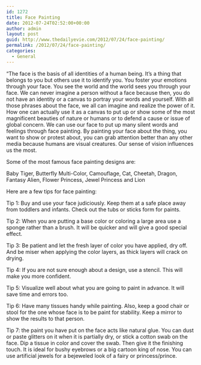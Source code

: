 ```yaml
---
id: 1272
title: Face Painting
date: 2012-07-24T02:52:00+00:00
author: admin
layout: post
guid: http://www.thedailyevie.com/2012/07/24/face-painting/
permalink: /2012/07/24/face-painting/
categories:
  - General
---
```

&#8220;The face is the basis of all identities of a human being. It’s a thing that belongs to you but others use it to identify you. You foster your emotions through your face. You see the world and the world sees you through your face. We can never imagine a person without a face because then, you do not have an identity or a canvas to portray your words and yourself. With all those phrases about the face, we all can imagine and realize the power of it. How one can actually use it as a canvas to put up or show some of the most magnificent beauties of nature or humans or to defend a cause or issue of global concern. We can use our face to put up many silent words and feelings through face painting. By painting your face about the thing, you want to show or protest about, you can grab attention better than any other media because humans are visual creatures. Our sense of vision influences us the most.

Some of the most famous face painting designs are:

Baby Tiger, Butterfly Multi-Color, Camouflage, Cat, Cheetah, Dragon, Fantasy Alien, Flower Princess, Jewel Princess and Lion

Here are a few tips for face painting:

Tip 1: Buy and use your face judiciously. Keep them at a safe place away from toddlers and infants. Check out the tubs or sticks form for paints.

Tip 2: When you are putting a base color or coloring a large area use a sponge rather than a brush. It will be quicker and will give a good special effect.

Tip 3: Be patient and let the fresh layer of color you have applied, dry off. And be miser when applying the color layers, as thick layers will crack on drying.

Tip 4: If you are not sure enough about a design, use a stencil. This will make you more confident.

Tip 5: Visualize well about what you are going to paint in advance. It will save time and errors too.

Tip 6: Have many tissues handy while painting. Also, keep a good chair or stool for the one whose face is to be paint for stability. Keep a mirror to show the results to that person.

Tip 7: the paint you have put on the face acts like natural glue. You can dust or paste glitters on it when it is partially dry, or stick a cotton swab on the face. Dip a tissue in color and cover the swab. Then give it the finishing touch. It is ideal for bushy eyebrows or a big cartoon king of nose. You can use artificial jewels for a bejeweled look of a fairy or princess/prince.